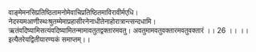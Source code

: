 

  
वाङ्मेमनसिप्रतिष्ठितामनोमेवाचिप्रतिष्ठितमाविरावीर्मएधि। नेदस्यमआणीस्थःश्रुतम्मेमाप्रहासीरनेनाधीतेनाहोरात्रान्त्सन्दधामि। ऋतंवदिष्यामिसत्यंवदिष्यामितन्मामावतुतद्वक्तारमवतु। अवतुमामवतुवक्तारमवतुवक्तारं ।। 26 ।। ।।इत्यैतरेयद्वितीयारण्यकं समाप्तम्।।  
